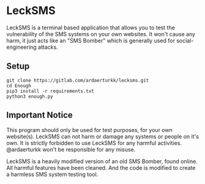 # LeckSMS

LeckSMS is a terminal based application that allows you to test the vulnerability of the SMS systems on your own websites.
It won't cause any harm, it just acts like an "SMS Bomber" which is generally used for social-engineering attacks.


<h2>Setup</h2>

```console
git clone https://gitlab.com/ardaerturkk/lecksms.git
cd Enough
pip3 install -r requirements.txt
python3 enough.py
```
<h2>Important Notice</h2>

This program should only be used for test purposes, for your own website(s).
LeckSMS can not harm or damage any systems or people on it's own.
It is strictly forbidden to use LeckSMS for any harmful activities.
@ardaerturkk won't be responsible for any misuse.

LeckSMS is a heavily modified version of an old SMS Bomber, found online. All harmful features have been cleaned. And the code is modified to create a harmless SMS system testing tool.

